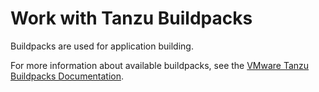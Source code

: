 # Work with Tanzu Buildpacks

Buildpacks are used for application building.
>
For more information about available buildpacks, see the [VMware Tanzu Buildpacks Documentation](https://docs.vmware.com/en/VMware-Tanzu-Buildpacks/services/tanzu-buildpacks/GUID-index.html).
